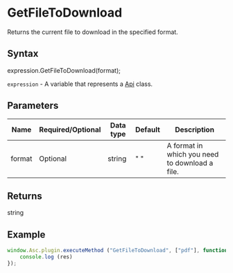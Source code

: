 # GetFileToDownload

Returns the current file to download in the specified format.

## Syntax

expression.GetFileToDownload(format);

`expression` - A variable that represents a [Api](../Api.md) class.

## Parameters

| **Name** | **Required/Optional** | **Data type** | **Default** | **Description** |
| ------------- | ------------- | ------------- | ------------- | ------------- |
| format | Optional | string | " " | A format in which you need to download a file. |

## Returns

string

## Example

```javascript
window.Asc.plugin.executeMethod ("GetFileToDownload", ["pdf"], function (res) {
    console.log (res)
});
```
